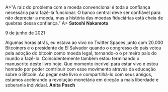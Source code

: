



A>"A raiz do problema com a moeda convencional é toda a confiança necessária para fazê-la funcionar. O banco central deve ser confiável para não depreciar a moeda, mas a história das moedas fiduciárias está cheia de quebras dessa confiança."
A>				**Satoshi Nakamoto**



9 de junho de 2021

Algumas horas atrás, eu estava ao vivo no Twitter Spaces junto com 20.000 Bitcoiners e o presidente de El Salvador quando o congresso do país votou pela adoção do bitcoin como moeda legal, tornando-o o primeiro país do mundo a fazê-lo. Coincidentemente também estou terminando o manuscrito deste livro hoje. Que momento incrível para estar vivo e estou honrado por poder contribuir com esse movimento através da educação sobre o Bitcoin. Ao pegar este livro e compartilhá-lo com seus amigos, estamos acelerando a revolução monetária em direção a mais liberdade e soberania individual.
					**Anita Posch**
